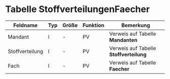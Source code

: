 # Tabelle StoffverteilungenFaecher


| Feldname        | Typ | Größe | Funktion | Bemerkung                               |
|-----------------|-----|-------|----------|-----------------------------------------|
| Mandant         | I   | -     | PV       | Verweis auf Tabelle **Mandanten**       |
| Stoffverteilung | I   | -     | PV       | Verweis auf Tabelle **Stoffverteilung** |
| Fach            | I   | -     | PV       | Verweis auf Tabelle **Faecher**         |

